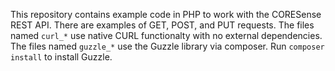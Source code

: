 
This repository contains example code in PHP to work with the CORESense REST API. There are examples of GET, POST, and PUT requests. The files named `curl_*` use native CURL functionalty with no external dependencies. The files named `guzzle_*` use the Guzzle library via composer. Run `composer install` to install Guzzle.
